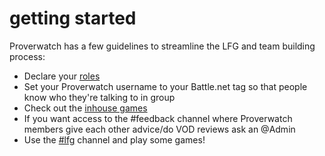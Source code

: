 # getting started

Proverwatch has a few guidelines to streamline the LFG and team building process:

- Declare your [roles](pages/roles.md)
- Set your Proverwatch username to your Battle.net tag so that people know who they're talking to in group
- Check out the [inhouse games](pages/inhouse.md)
- If you want access to the #feedback channel where Proverwatch members give each other advice/do VOD reviews ask an @Admin
- Use the [#lfg](pages/looking-for-group.md) channel and play some games!
